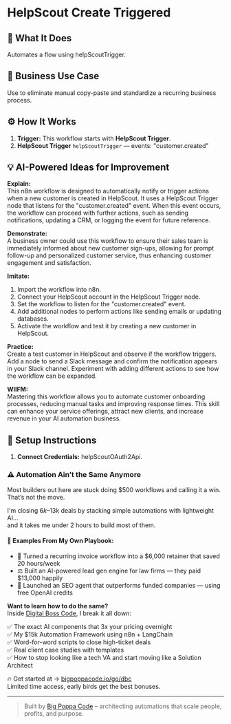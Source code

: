 # HelpScout Create Triggered
  ## 🚀 What It Does
  Automates a flow using helpScoutTrigger.
  
  ## 💼 Business Use Case
  Use to eliminate manual copy-paste and standardize a recurring business process.
  
  ## ⚙️ How It Works
  1. **Trigger:** This workflow starts with **HelpScout Trigger**.
  2. **HelpScout Trigger** `helpScoutTrigger` — events: "customer.created"
  
  ## 💡 AI-Powered Ideas for Improvement
  **Explain:**  
This n8n workflow is designed to automatically notify or trigger actions when a new customer is created in HelpScout. It uses a HelpScout Trigger node that listens for the "customer.created" event. When this event occurs, the workflow can proceed with further actions, such as sending notifications, updating a CRM, or logging the event for future reference.

**Demonstrate:**  
A business owner could use this workflow to ensure their sales team is immediately informed about new customer sign-ups, allowing for prompt follow-up and personalized customer service, thus enhancing customer engagement and satisfaction.

**Imitate:**  
1. Import the workflow into n8n.
2. Connect your HelpScout account in the HelpScout Trigger node.
3. Set the workflow to listen for the "customer.created" event.
4. Add additional nodes to perform actions like sending emails or updating databases.
5. Activate the workflow and test it by creating a new customer in HelpScout.

**Practice:**  
Create a test customer in HelpScout and observe if the workflow triggers. Add a node to send a Slack message and confirm the notification appears in your Slack channel. Experiment with adding different actions to see how the workflow can be expanded.

**WIIFM:**  
Mastering this workflow allows you to automate customer onboarding processes, reducing manual tasks and improving response times. This skill can enhance your service offerings, attract new clients, and increase revenue in your AI automation business.
  
  ## 🔧 Setup Instructions
  1. **Connect Credentials:** helpScoutOAuth2Api.
  
### ⚠️ Automation Ain’t the Same Anymore

Most builders out here are stuck doing $500 workflows and calling it a win.  
That’s not the move.  

I'm closing $6k–$13k deals by stacking simple automations with lightweight AI...  
and it takes me under 2 hours to build most of them.

#### 🧠 Examples From My Own Playbook:
- 🔁 Turned a recurring invoice workflow into a $6,000 retainer that saved 20 hours/week  
- ⚖️ Built an AI-powered lead gen engine for law firms — they paid $13,000 happily  
- 🚀 Launched an SEO agent that outperforms funded companies — using free OpenAI credits  

**Want to learn how to do the same?**  
Inside [Digital Boss Code](https://bigpoppacode.io/go/dbc), I break it all down:

✅ The exact AI components that 3x your pricing overnight  
✅ My $15k Automation Framework using n8n + LangChain  
✅ Word-for-word scripts to close high-ticket deals  
✅ Real client case studies with templates  
✅ How to stop looking like a tech VA and start moving like a Solution Architect  

🔥 Get started at → [bigpoppacode.io/go/dbc](https://bigpoppacode.io/go/dbc)  
Limited time access, early birds get the best bonuses.

---
> Built by [Big Poppa Code](https://bigpoppacode.io) – architecting automations that scale people, profits, and purpose.
  